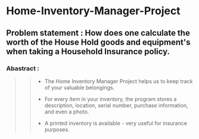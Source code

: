 # Home-Inventory-Manager-Project

## Problem statement : How does one calculate the worth of the House Hold goods and equipment's when taking a Household Insurance policy.

### Abastract :
>> * The Home Inventory Manager Project helps us to keep track of your valuable belongings.
>>
>> * For every item in your inventory, the program stores a description, location, serial number, purchase information, and even a photo. 
>>
>> * A printed inventory is available - very useful for insurance purposes.
